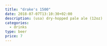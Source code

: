 ```yaml
---
title: "drake's 1500"
date: 2018-07-07T13:10:30+02:00
description: (usa) dry-hopped pale ale (12oz)
categories:
  - drinks
type: beer
price: 7
---
```


